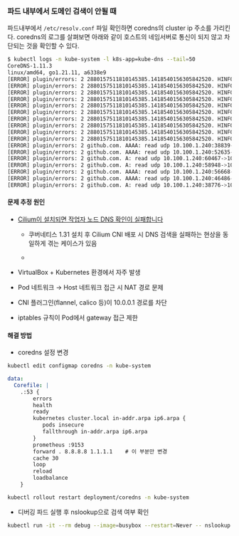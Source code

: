 ### 파드 내부에서 도메인 검색이 안될 때

파드내부에서 `/etc/resolv.conf` 파일 확인하면 coredns의 cluster ip 주소를 가리킨다. coredns의 로그를 살펴보면 아래와 같이 호스트의 네임서버로 통신이 되지 않고 차단되는 것을 확인할 수 있다.

```bash
$ kubectl logs -n kube-system -l k8s-app=kube-dns --tail=50
CoreDNS-1.11.3
linux/amd64, go1.21.11, a6338e9
[ERROR] plugin/errors: 2 2880157511810145385.1418540156305842520. HINFO: read udp 10.100.1.240:44086->10.0.0.1:53: i/o timeout
[ERROR] plugin/errors: 2 2880157511810145385.1418540156305842520. HINFO: read udp 10.100.1.240:39416->10.0.0.1:53: i/o timeout
[ERROR] plugin/errors: 2 2880157511810145385.1418540156305842520. HINFO: read udp 10.100.1.240:34250->10.0.0.1:53: i/o timeout
[ERROR] plugin/errors: 2 2880157511810145385.1418540156305842520. HINFO: read udp 10.100.1.240:50215->10.0.0.1:53: i/o timeout
[ERROR] plugin/errors: 2 2880157511810145385.1418540156305842520. HINFO: read udp 10.100.1.240:60542->10.0.0.1:53: i/o timeout
[ERROR] plugin/errors: 2 2880157511810145385.1418540156305842520. HINFO: read udp 10.100.1.240:45561->10.0.0.1:53: i/o timeout
[ERROR] plugin/errors: 2 2880157511810145385.1418540156305842520. HINFO: read udp 10.100.1.240:59656->10.0.0.1:53: i/o timeout
[ERROR] plugin/errors: 2 2880157511810145385.1418540156305842520. HINFO: read udp 10.100.1.240:49368->10.0.0.1:53: i/o timeout
[ERROR] plugin/errors: 2 2880157511810145385.1418540156305842520. HINFO: read udp 10.100.1.240:40309->10.0.0.1:53: i/o timeout
[ERROR] plugin/errors: 2 2880157511810145385.1418540156305842520. HINFO: read udp 10.100.1.240:57832->10.0.0.1:53: i/o timeout
[ERROR] plugin/errors: 2 github.com. AAAA: read udp 10.100.1.240:38839->10.0.0.1:53: i/o timeout
[ERROR] plugin/errors: 2 github.com. AAAA: read udp 10.100.1.240:52635->10.0.0.1:53: i/o timeout
[ERROR] plugin/errors: 2 github.com. A: read udp 10.100.1.240:60467->10.0.0.1:53: i/o timeout
[ERROR] plugin/errors: 2 github.com. A: read udp 10.100.1.240:58948->10.0.0.1:53: i/o timeout
[ERROR] plugin/errors: 2 github.com. AAAA: read udp 10.100.1.240:56668->10.0.0.1:53: i/o timeout
[ERROR] plugin/errors: 2 github.com. AAAA: read udp 10.100.1.240:46486->10.0.0.1:53: i/o timeout
[ERROR] plugin/errors: 2 github.com. A: read udp 10.100.1.240:38776->10.0.0.1:53: i/o timeout
```

#### 문제 추정 원인

- [Cilium이 설치되면 작업자 노드 DNS 확인이 실패합니다](https://github.com/cilium/cilium/issues/36406)

  - 쿠버네티스 1.31 설치 후 Cilium CNI 배포 시 DNS 검색을 실패하는 현상을 동일하게 겪는 케이스가 있음

  - 

- VirtualBox + Kubernetes 환경에서 자주 발생

- Pod 네트워크 → Host 네트워크 접근 시 NAT 경로 문제

- CNI 플러그인(flannel, calico 등)이 10.0.0.1 경로를 차단

- iptables 규칙이 Pod에서 gateway 접근 제한

#### 해결 방법

- coredns 설정 변경

```bash
kubectl edit configmap coredns -n kube-system
```

```yaml
data:
  Corefile: |
    .:53 {
        errors
        health
        ready
        kubernetes cluster.local in-addr.arpa ip6.arpa {
           pods insecure
           fallthrough in-addr.arpa ip6.arpa
        }
        prometheus :9153
        forward . 8.8.8.8 1.1.1.1    # 이 부분만 변경
        cache 30
        loop
        reload
        loadbalance
    }
```

```bash
kubectl rollout restart deployment/coredns -n kube-system
```

- 디버깅 파드 실행 후 nslookup으로 검색 여부 확인

```bash
kubectl run -it --rm debug --image=busybox --restart=Never -- nslookup github.com
```

